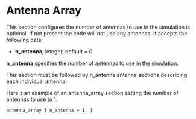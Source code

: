 # Antenna Array

This section configures the number of antennas to use in the simulation
is optional. If not present the code will not use any antennas. It
accepts the following data:

- **n_antenna**, integer, default = 0

**n_antenna** specifies the number of antennas to use in the simulation.

This section must be followed by n_antenna antenna sections describing
each individual antenna.

Here's an example of an antenna_array section setting the number of
antennas to use to 1.

```
antenna_array { n_antenna = 1, }
```